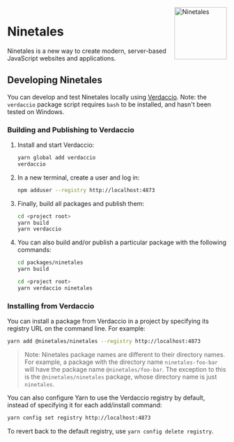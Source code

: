 <img align="right" height="120" src="https://img.pokemondb.net/artwork/large/ninetales.jpg" alt="Ninetales" />

# Ninetales

Ninetales is a new way to create modern, server-based JavaScript websites and applications.

## Developing Ninetales

You can develop and test Ninetales locally using [Verdaccio](https://github.com/verdaccio/verdaccio). Note: the `verdaccio` package script requires `bash` to be installed, and hasn't been tested on Windows.

### Building and Publishing to Verdaccio

1. Install and start Verdaccio:

   ```sh
   yarn global add verdaccio
   verdaccio
   ```

2. In a new terminal, create a user and log in:

   ```sh
   npm adduser --registry http://localhost:4873
   ```

3. Finally, build all packages and publish them:

   ```sh
   cd <project root>
   yarn build
   yarn verdaccio
   ```

4. You can also build and/or publish a particular package with the following commands:

   ```sh
   cd packages/ninetales
   yarn build

   cd <project root>
   yarn verdaccio ninetales
   ```

### Installing from Verdaccio

You can install a package from Verdaccio in a project by specifying its registry URL on the command line. For example:

```sh
yarn add @ninetales/ninetales --registry http://localhost:4873
```

> Note: Ninetales package names are different to their directory names. For example, a package with the directory name `ninetales-foo-bar` will have the package name `@ninetales/foo-bar`. The exception to this is the `@ninetales/ninetales` package, whose directory name is just `ninetales`.

You can also configure Yarn to use the Verdaccio registry by default, instead of specifying it for each add/install command:

```sh
yarn config set registry http://localhost:4873
```

To revert back to the default registry, use `yarn config delete registry`.
